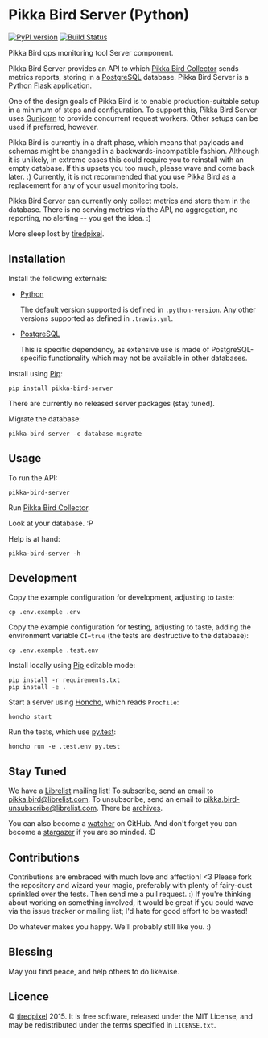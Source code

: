 # Pikka Bird Server (Python)

[![PyPI version](https://badge.fury.io/py/pikka-bird-server.svg)](http://badge.fury.io/py/pikka-bird-server)
[![Build Status](https://travis-ci.org/tiredpixel/pikka-bird-server-py.png?branch=master,stable)](https://travis-ci.org/tiredpixel/pikka-bird-server-py)

Pikka Bird ops monitoring tool Server component.

Pikka Bird Server provides an API to which [Pikka Bird Collector][collector]
sends metrics reports, storing in a [PostgreSQL][postgresql] database. Pikka
Bird Server is a [Python][python] [Flask][flask] application.

One of the design goals of Pikka Bird is to enable production-suitable setup in
a minimum of steps and configuration. To support this, Pikka Bird Server uses
[Gunicorn][gunicorn] to provide concurrent request workers. Other setups can be
used if preferred, however.

Pikka Bird is currently in a draft phase, which means that payloads and schemas
might be changed in a backwards-incompatible fashion. Although it is unlikely,
in extreme cases this could require you to reinstall with an empty database. If
this upsets you too much, please wave and come back later. :) Currently, it is
not recommended that you use Pikka Bird as a replacement for any of your usual
monitoring tools.

Pikka Bird Server can currently only collect metrics and store them in the
database. There is no serving metrics via the API, no aggregation, no reporting, 
no alerting -- you get the idea. :)

More sleep lost by [tiredpixel](https://www.tiredpixel.com/).


## Installation

Install the following externals:

- [Python][python]
  
  The default version supported is defined in `.python-version`. Any other
  versions supported as defined in `.travis.yml`.

- [PostgreSQL][postgresql]
  
  This is specific dependency, as extensive use is made of PostgreSQL-specific
  functionality which may not be available in other databases.

Install using [Pip][pip]:

    pip install pikka-bird-server

There are currently no released server packages (stay tuned).

Migrate the database:

    pikka-bird-server -c database-migrate


## Usage

To run the API:

    pikka-bird-server

Run [Pikka Bird Collector][collector].

Look at your database. :P

Help is at hand:

    pikka-bird-server -h


## Development

Copy the example configuration for development, adjusting to taste:

    cp .env.example .env

Copy the example configuration for testing, adjusting to taste, adding the
environment variable `CI=true` (the tests are destructive to the database):

    cp .env.example .test.env

Install locally using [Pip][pip] editable mode:

    pip install -r requirements.txt
    pip install -e .

Start a server using [Honcho][honcho], which reads `Procfile`:

    honcho start

Run the tests, which use [py.test][py_test]:

    honcho run -e .test.env py.test


## Stay Tuned

We have a [Librelist][librelist] mailing list!
To subscribe, send an email to <pikka.bird@librelist.com>.
To unsubscribe, send an email to <pikka.bird-unsubscribe@librelist.com>.
There be [archives](http://librelist.com/browser/pikka.bird/).

You can also become a
[watcher](https://github.com/tiredpixel/pikka-bird-server/watchers)
on GitHub. And don't forget you can become a
[stargazer](https://github.com/tiredpixel/pikka-bird-server/stargazers)
if you are so minded. :D


## Contributions

Contributions are embraced with much love and affection! <3 Please fork the
repository and wizard your magic, preferably with plenty of fairy-dust sprinkled
over the tests. Then send me a pull request. :) If you're thinking about
working on something involved, it would be great if you could wave via the
issue tracker or mailing list; I'd hate for good effort to be wasted!

Do whatever makes you happy. We'll probably still like you. :)


## Blessing

May you find peace, and help others to do likewise.


## Licence

© [tiredpixel](https://www.tiredpixel.com/) 2015.
It is free software, released under the MIT License, and may be redistributed
under the terms specified in `LICENSE.txt`.


[collector]: https://github.com/tiredpixel/pikka-bird-collector-py
[flask]: http://flask.pocoo.org/
[gunicorn]: http://gunicorn.org/
[honcho]: https://github.com/nickstenning/honcho
[librelist]: http://librelist.com/
[pip]: https://pypi.python.org/pypi/pip
[postgresql]: http://www.postgresql.org/
[py_test]: http://pytest.org/latest/
[python]: https://www.python.org/
